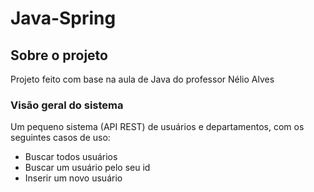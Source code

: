 # Java-Spring

## Sobre o projeto
Projeto feito com base na aula de Java do professor Nélio Alves


### Visão geral do sistema

Um pequeno sistema (API REST) de usuários e departamentos, com os seguintes casos de uso:

- Buscar todos usuários
- Buscar um usuário pelo seu id
- Inserir um novo usuário
